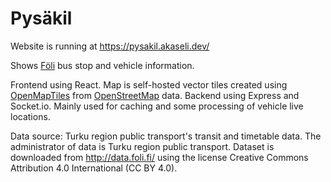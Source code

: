 # Pysäkil
Website is running at https://pysakil.akaseli.dev/

Shows [Föli](https://www.foli.fi/) bus stop and vehicle information. 

Frontend using React. Map is self-hosted vector tiles created using [OpenMapTiles](https://openmaptiles.org/) from [OpenStreetMap](https://www.openstreetmap.org/) data. Backend using Express and Socket.io. Mainly used for caching and some processing of vehicle live locations. 

Data source:
Turku region public transport's transit and timetable data. The administrator of data is Turku region public transport. Dataset is downloaded from http://data.foli.fi/ using the license Creative Commons Attribution 4.0 International (CC BY 4.0).
